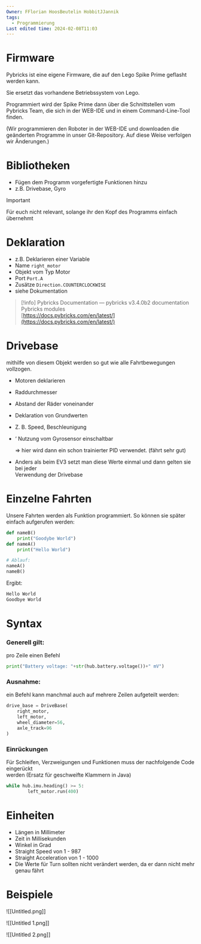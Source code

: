 ```yaml
---
Owner: FFlorian HoosBeutelin HobbitJJannik
tags:
  - Programmierung
Last edited time: 2024-02-08T11:03
---
```

# Firmware

Pybricks ist eine eigene Firmware, die auf den Lego Spike Prime geflasht werden kann.

Sie ersetzt das vorhandene Betriebssystem von Lego.

Programmiert wird der Spike Prime dann über die Schnittstellen vom Pybricks Team, die sich in der WEB-IDE und in einem Command-Line-Tool finden.

(Wir programmieren den Roboter in der WEB-IDE und downloaden die geänderten Programme in unser Git-Repository. Auf diese Weise verfolgen wir Änderungen.)

  

# Bibliotheken

- Fügen dem Programm vorgefertigte Funktionen hinzu
- z.B. Drivebase, Gyro

> [!important]  
> Für euch nicht relevant, solange ihr den Kopf des Programms einfach übernehmt  

# Deklaration

- z.B. Deklarieren einer Variable
- Name `right_motor`
- Objekt vom Typ Motor
- Port `Port.A`
- Zusätze `Direction.COUNTERCLOCKWISE`
- siehe Dokumentation

> [!info] Pybricks Documentation — pybricks v3.4.0b2 documentation  
> Pybricks modules  
> [https://docs.pybricks.com/en/latest/](https://docs.pybricks.com/en/latest/)  

# Drivebase

mithilfe von diesem Objekt werden so gut wie alle Fahrtbewegungen vollzogen.

- Motoren deklarieren
- Raddurchmesser
- Abstand der Räder voneinander
- Deklaration von Grundwerten
- Z. B. Speed, Beschleunigung
- ‘ Nutzung vom Gyrosensor einschaltbar
    
    ⇒ hier wird dann ein schon trainierter PID verwendet. (fährt sehr gut)
    
- Anders als beim EV3 setzt man diese Werte einmal und dann gelten sie bei jeder  
    Verwendung der Drivebase  
    

# Einzelne Fahrten

Unsere Fahrten werden als Funktion programmiert. So können sie später einfach aufgerufen werden:

```Python
def nameB()
	print("Goodybe World")
def nameA()
	print("Hello World")

# Ablauf:
nameA()
nameB()
```

Ergibt:

```Python
Hello World
Goodbye World
```

# Syntax

### Generell gilt:

pro Zeile einen Befehl

```Python
print("Battery voltage: "+str(hub.battery.voltage())+" mV")
```

### Ausnahme:

ein Befehl kann manchmal auch auf mehrere Zeilen aufgeteilt werden:

```Python
drive_base = DriveBase(
    right_motor,
    left_motor,
    wheel_diameter=56,
    axle_track=96
)
```

### Einrückungen

Für Schleifen, Verzweigungen und Funktionen muss der nachfolgende Code eingerückt  
werden (Ersatz für geschweifte Klammern in Java)  

```Python
while hub.imu.heading() >= 5:
        left_motor.run(400)
```

# Einheiten

- Längen in Millimeter
- Zeit in Millisekunden
- Winkel in Grad
- Straight Speed von 1 - 987
- Straight Acceleration von 1 - 1000
- Die Werte für Turn sollten nicht verändert werden, da er dann nicht mehr genau fährt

# Beispiele

![[Untitled.png]]

![[Untitled 1.png]]

![[Untitled 2.png]]